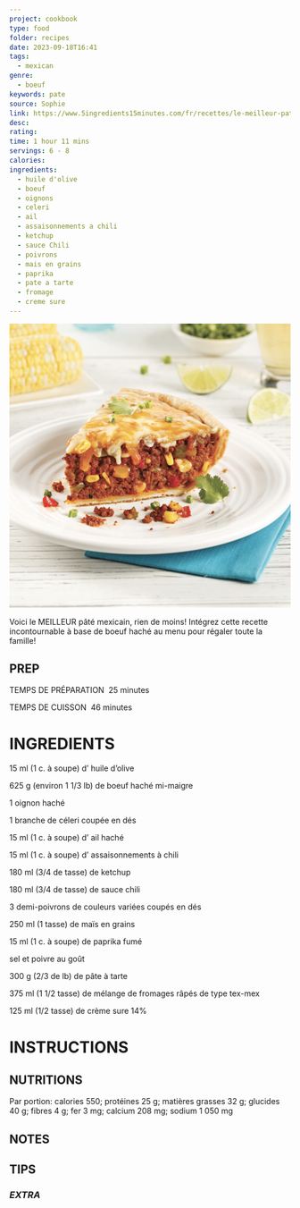 ```yaml
---
project: cookbook
type: food
folder: recipes
date: 2023-09-18T16:41
tags:
  - mexican
genre:
  - boeuf
keywords: pate
source: Sophie
link: https://www.5ingredients15minutes.com/fr/recettes/le-meilleur-pate-mexicain/?gallery=227439
desc: 
rating: 
time: 1 hour 11 mins
servings: 6 - 8
calories: 
ingredients:
  - huile d'olive
  - boeuf
  - oignons
  - celeri
  - ail
  - assaisonnements a chili
  - ketchup
  - sauce Chili
  - poivrons
  - mais en grains
  - paprika
  - pate a tarte
  - fromage
  - creme sure
---
```


![IMAGE](image_78.png)


Voici le MEILLEUR pâté mexicain, rien de moins! Intégrez cette recette incontournable à base de boeuf haché au menu pour régaler toute la famille!


## PREP

TEMPS DE PRÉPARATION  25 minutes

TEMPS DE CUISSON  46 minutes

# INGREDIENTS

15 ml (1 c. à soupe) d’ huile d’olive

625 g (environ 1 1/3 lb) de boeuf haché mi-maigre

1 oignon haché

1 branche de céleri coupée en dés

15 ml (1 c. à soupe) d’ ail haché

15 ml (1 c. à soupe) d’ assaisonnements à chili

180 ml (3/4 de tasse) de ketchup

180 ml (3/4 de tasse) de sauce chili

3 demi-poivrons de couleurs variées coupés en dés

250 ml (1 tasse) de maïs en grains

15 ml (1 c. à soupe) de paprika fumé

sel et poivre au goût

300 g (2/3 de lb) de pâte à tarte

375 ml (1 1/2 tasse) de mélange de fromages râpés de type tex-mex

125 ml (1/2 tasse) de crème sure 14%



# INSTRUCTIONS



## NUTRITIONS

Par portion: calories 550; protéines 25 g; matières grasses 32 g; glucides 40 g; fibres 4 g; fer 3 mg; calcium 208 mg; sodium 1 050 mg


## NOTES



## TIPS



### *EXTRA*



